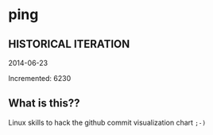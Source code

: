 # ping

## HISTORICAL ITERATION
2014-06-23

Incremented: 6230

## What is this?? 
Linux skills to hack the github commit visualization chart `;-)`
